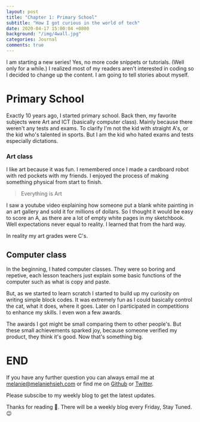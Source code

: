 ```yaml
---
layout: post
title: "Chapter 1: Primary School"
subtitle: "How I got curious in the world of tech"
date: 2020-04-17 15:00:04 +0800
background: "/img/4wall.jpg"
categories: Journal
comments: true
---
```


I am starting a new series! Yes, no more code snippets or tutorials. (Well only for a while.) I realized most of my readers aren't interested in coding so I decided to change up the content. I am going to tell stories about myself.

# Primary School

Exactly 10 years ago, I started primary school. Back then, my favorite subjects were Art and ICT (basically computer class). Mainly because there weren't any tests and exams. To clarify I'm not the kid with straight A's, or the kid who's talented in sports. But I am the kid who hated exams and tests especially dictations.

### Art class

I like art because it was fun. I remembered once I made a cardboard robot with red pockets with my friends. I enjoyed the process of making something physical from start to finish.

> Everything is Art

I saw a youtube video explaining how someone put a blank white painting in an art gallery and sold it for millions of dollars. So I thought it would be easy to score an A, as there are a lot of empty white pages in my sketchbook. Well expectations never equal to reality. I learned that from the hard way.

In reality my art grades were C's.

## Computer class

In the beginning, I hated computer classes. They were so boring and repetive, each lesson teachers just explain some basic functions of the computer such as what is copy and paste.

But, as we started to learn scratch I started to build up my curiosity on writing simple block codes. It was extremely fun as I could basically control the cat, what it does, where it goes. Later on I participated in competitions to enhance my skills. I even won a few awards.

The awards I got might be small comparing them to other people's. But these small achievements sparked joy, because someone verified my product, they think it's good. Now that's something big.

# END

If you have any further question you can always email me at <melanie@melaniehsieh.com> or find me on [Github](https://github.com/melaniehsieh) or [Twitter](https://twitter.com/melaniehsieh).

Please subscibe to my weekly blog to get the latest updates.

Thanks for reading 👀. There will be a weekly blog every Friday, Stay Tuned.😉
